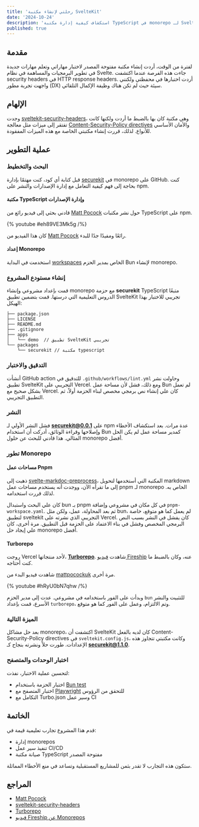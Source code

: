```yaml
---
title: 'رحلتي لإنشاء مكتبة SvelteKit'
date: '2024-10-24'
description: 'استكشاف كيفية إدارة مكتبة TypeScript في monorepo لـ SvelteKit'
published: true
---
```


## مقدمة

لفترة من الوقت، أردت إنشاء مكتبة مفتوحة المصدر لاختبار مهاراتي وتعلم مهارات جديدة في تطوير البرمجيات والمساهمة في نظام Svelte. جاءت هذه الفرصة عندما اكتشفت security headers في HTTP response headers. أردت اختبارها في محفظتي ولكنني واجهت تجربة مطور (DX) سيئة حيث لم تكن هناك وظيفة الإكمال التلقائي.

## الإلهام

وجدت [sveltekit-security-headers](https://github.com/kevinobee/sveltekit-security-headers)، وهي مكتبة كان بها بالضبط ما أردت ولكنها كانت تفتقر إلى ميزات مثل معالجة [Content-Security-Policy directives](https://developer.mozilla.org/en-US/docs/Web/HTTP/Headers/Content-Security-Policy) والأمان الأساسي للأنواع. لذلك، قررت إنشاء مكتبتي الخاصة مع هذه الميزات المفقودة.

## عملية التطوير

### البحث والتخطيط

قبل كتابة أي كود، كنت مهتمًا بإدارة [securekit](https://github.com/islamzaoui/securekit) في monorepo على GitHub. كنت بحاجة إلى فهم كيفية التعامل مع إدارة الإصدارات والنشر على npm.

#### مكتبة TypeScript وإدارة الإصدارات

قادني بحثي إلى فيديو رائع من [Matt Pocock](https://x.com/mattpocockuk) حول نشر مكتبات TypeScript على npm.

{% youtube #eh89VE3Mk5g /%}

كان هذا الفيديو من [Matt Pocock](https://x.com/mattpocockuk) رائعًا ومفيدًا جدًا للبدء.

#### إعداد Monorepo

استخدمت في البداية [workspaces](https://bun.sh/docs/install/workspaces) الخاص بمدير الحزم Bun لإنشاء monorepo.

### إنشاء مستودع المشروع

قمت بإعداد مشروعي وإنشاء monorepo مع حزمة **securekit** TypeScript متبعًا الدروس التعليمية التي درستها. قمت بتضمين تطبيق SvelteKit تجريبي للاختبار بهذا الهيكل:

```plaintext
├── package.json
├── LICENSE
├── README.md
├── .gitignore
├── apps
│   └── demo  // تطبيق SvelteKit تجريبي
└── packages
    └── securekit // مكتبة typescript
```

### التدقيق والاختبار

أنشأت GitHub action للتدقيق في `.github/workflows/lint.yml` وحاولت نشر تطبيق SvelteKit التجريبي على Vercel. ومع ذلك، فشل لأن مساحة عمل Bun لم تعمل بشكل صحيح مع Vercel. كان علي إنشاء نص برمجي مخصص لبناء الحزمة أولاً، ثم التطبيق التجريبي.

### النشر

فشل النشر الأولي لـ **securekit@0.0.1** على npm عدة مرات. بعد استكشاف الأخطاء وإصلاحها وقراءة الوثائق، أدركت أن استخدام Bun كمدير مساحة عمل لم يكن الحل المثالي. هذا قادني للبحث عن حلول monorepo أفضل.

### تطور Monorepo

#### مساحات عمل Pnpm

ذهبت إلى [svelte-markdoc-preprocess](https://github.com/TorstenDittmann/svelte-markdoc-preprocess)، المكتبة التي أستخدمها لتحويل markdown إلى ما تقرأه الآن، ووجدت أنه يستخدم مساحات عمل pnpm لـ monorepo الخاص به. لذلك قررت استخدامه.

كان علي البحث واستبدال bun بـ pnpm في كل مكان في مشروعي وإضافة `pnpm-workspace.yaml`. ثم بعد المحاولة، عمل، ولكن مثل bun، لم يعمل كما هو متوقع، خاصة لتطبيق sveltekit التجريبي الذي نشرته على Vercel. كان يفشل في النشر بسبب النص البرمجي المخصص وفشل في بناء الاعتماد على الحزمة قبل التطبيق. مرة أخرى، كان علي إيجاد حل monorepo أفضل.

#### Turborepo

روجت Vercel لأحد منتجاتها، [**Turborepo**](https://turbo.build/). شاهدت [فيديو Fireship](https://www.youtube.com/watch?v=9iU_IE6vnJ8) عنه، وكان بالضبط ما كنت أحتاجه.

شاهدت فيديو البدء من [mattpocockuk](https://x.com/mattpocockuk) مرة أخرى.

{% youtube #hRyU0bN7qhw /%}

وبدأت على الفور باستخدامه في مشروعي. عدت إلى مدير الحزم `bun` للتثبيت والنشر الأسرع، قمت بإعداد `turborepo`، وتم الالتزام، وعمل على الفور كما هو متوقع.

### الميزة التالية

بعد حل مشاكل monorepo، اكتشفت أن SvelteKit كان لديه بالفعل Content-Security-Policy directives في `sveltekit.config.js`، وكانت مكتبتي تتجاوز هذه الإعدادات. طورت حلاً ونشرته بنجاح كـ **securekit@1.1.0**.

### اختبار الوحدات والمتصفح

لتحسين عملية الاختبار، نفذت:

- اختبار الحزمة باستخدام [Bun test](https://bun.sh/docs/cli/test)
- اختبار المتصفح مع [Playwright](https://playwright.dev/) للتحقق من الرؤوس
- التكامل مع Turbo.json وسير عمل CI

## الخاتمة

قدم هذا المشروع تجارب تعليمية قيمة في:

- إدارة monorepos
- تنفيذ سير عمل CI/CD
- صيانة مكتبة TypeScript مفتوحة المصدر

ستكون هذه التجارب لا تقدر بثمن للمشاريع المستقبلية وتساعد في منع الأخطاء المماثلة.

## المراجع

- [Matt Pocock](https://x.com/mattpocockuk)
- [sveltekit-security-headers](https://github.com/kevinobee/sveltekit-security-headers)
- [Turborepo](https://turbo.build/)
- [فيديو Fireship عن Monorepos](https://www.youtube.com/watch?v=9iU_IE6vnJ8)

